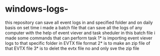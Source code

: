 # windows-logs-
this repository can save all event logs in and specified folder and on daily basis on set time 
i made a batch file that can save all the logs of any computer with the help of event viever and task sheduler 
in this batch file i made some commands that can perform task 
1* is importing event viever logs to that specific folder in EVTX file format
2* is to make an zip file of that EVTX file 
3* is to delet the evtx file no and only sve the zip file 

